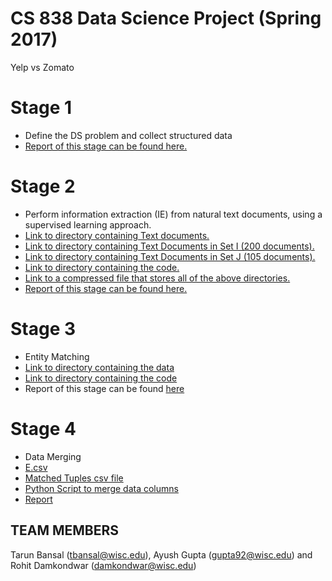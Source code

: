 # CS 838 Data Science Project (Spring 2017)
Yelp vs Zomato

# Stage 1
- Define the DS problem and collect structured data
- [Report of this stage can be found here.][7]

# Stage 2 
- Perform information extraction (IE) from natural text documents, using a supervised learning approach.
- [Link to directory containing Text documents.][1]
- [Link to directory containing Text Documents in Set I (200 documents).][2]
- [Link to directory containing Text Documents in Set J (105 documents).][3]
- [Link to directory containing the code.][4]
- [Link to a compressed file that stores all of the above directories.][5]
- [Report of this stage can be found here.][6]

# Stage 3 
- Entity Matching
- [Link to directory containing the data][8]
- [Link to directory containing the code][9]
- Report of this stage can be found [here][10]

# Stage 4
- Data Merging
- [E.csv][11]
- [Matched Tuples csv file][12]
- [Python Script to merge data columns][13]
- [Report][14]

## TEAM MEMBERS
Tarun Bansal (tbansal@wisc.edu), Ayush Gupta (gupta92@wisc.edu) and Rohit Damkondwar (damkondwar@wisc.edu) 

[1]: https://github.com/rdamkondwar/FoodReviewAnalytics/tree/master/docs
[2]: https://github.com/rdamkondwar/FoodReviewAnalytics/tree/master/docs/training
[3]: https://github.com/rdamkondwar/FoodReviewAnalytics/tree/master/docs/test
[4]: https://github.com/rdamkondwar/FoodReviewAnalytics
[5]: http://pages.cs.wisc.edu/~tarun/cs838/FoodReviewAnalytics.zip
[6]: http://pages.cs.wisc.edu/~tarun/cs838/Stage2Report.pdf
[7]: http://pages.cs.wisc.edu/~tarun/cs838/FinalStage1.pdf
[8]: https://github.com/rdamkondwar/FoodReviewAnalytics/tree/master/data
[9]: https://github.com/rdamkondwar/FoodReviewAnalytics/tree/master/code
[10]: http://pages.cs.wisc.edu/~tarun/cs838/Stage3Report.pdf
[11]: http://pages.cs.wisc.edu/~tarun/cs838/Stage3Report.pdf
[12]: http://pages.cs.wisc.edu/~tarun/cs838/Stage3Report.pdf
[13]: http://pages.cs.wisc.edu/~tarun/cs838/Stage3Report.pdf
[14]: http://pages.cs.wisc.edu/~tarun/cs838/Stage3Report.pdf

